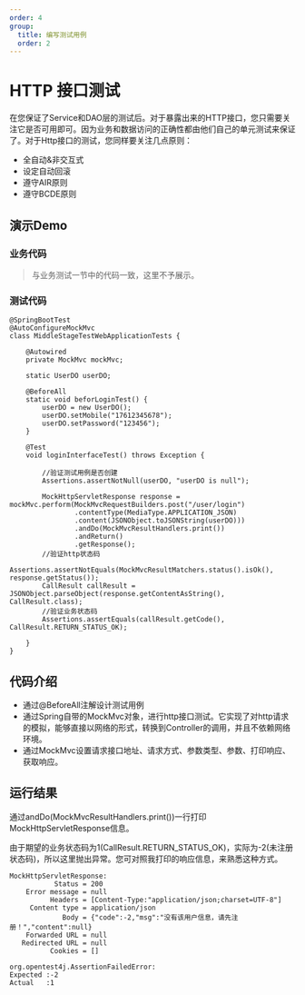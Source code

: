 ```yaml
---
order: 4
group:
  title: 编写测试用例
  order: 2
---
```


# HTTP 接口测试

在您保证了Service和DAO层的测试后。对于暴露出来的HTTP接口，您只需要关注它是否可用即可。因为业务和数据访问的正确性都由他们自己的单元测试来保证了。对于Http接口的测试，您同样要关注几点原则：

- 全自动&非交互式
- 设定自动回滚
- 遵守AIR原则
- 遵守BCDE原则



## 演示Demo

### 业务代码

> 与业务测试一节中的代码一致，这里不予展示。
>



### 测试代码

```
@SpringBootTest
@AutoConfigureMockMvc
class MiddleStageTestWebApplicationTests {

    @Autowired
    private MockMvc mockMvc;

    static UserDO userDO;

    @BeforeAll
    static void beforLoginTest() {
        userDO = new UserDO();
        userDO.setMobile("17612345678");
        userDO.setPassword("123456");
    }

    @Test
    void loginInterfaceTest() throws Exception {

        //验证测试用例是否创建
        Assertions.assertNotNull(userDO, "userDO is null");

        MockHttpServletResponse response = 		mockMvc.perform(MockMvcRequestBuilders.post("/user/login")
                .contentType(MediaType.APPLICATION_JSON)
                .content(JSONObject.toJSONString(userDO)))
                .andDo(MockMvcResultHandlers.print())
                .andReturn()
                .getResponse();
        //验证http状态码
        Assertions.assertNotEquals(MockMvcResultMatchers.status().isOk(), response.getStatus());
        CallResult callResult = JSONObject.parseObject(response.getContentAsString(), CallResult.class);
        //验证业务状态码
        Assertions.assertEquals(callResult.getCode(), CallResult.RETURN_STATUS_OK);

    }
}
```



## 代码介绍

- 通过@BeforeAll注解设计测试用例
- 通过Spring自带的MockMvc对象，进行http接口测试。它实现了对http请求的模拟，能够直接以网络的形式，转换到Controller的调用，并且不依赖网络环境。
- 通过MockMvc设置请求接口地址、请求方式、参数类型、参数、打印响应、获取响应。



## 运行结果

通过andDo(MockMvcResultHandlers.print())一行打印MockHttpServletResponse信息。

由于期望的业务状态码为1(CallResult.RETURN_STATUS_OK)，实际为-2(未注册状态码)，所以这里抛出异常。您可对照我打印的响应信息，来熟悉这种方式。

```
MockHttpServletResponse:
           Status = 200
    Error message = null
          Headers = [Content-Type:"application/json;charset=UTF-8"]
     Content type = application/json
             Body = {"code":-2,"msg":"没有该用户信息，请先注册！","content":null}
    Forwarded URL = null
   Redirected URL = null
          Cookies = []

org.opentest4j.AssertionFailedError: 
Expected :-2
Actual   :1
```

